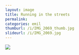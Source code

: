 ```yaml
---
layout: image
title: Running in the streets
permalink: 
categories: emil
thumburl: /i/IMG_2069_thumb.jpg
slideurl: /i/IMG_2069.jpg
---
```


![]({{site.url}}/i/IMG_2069.jpg)


